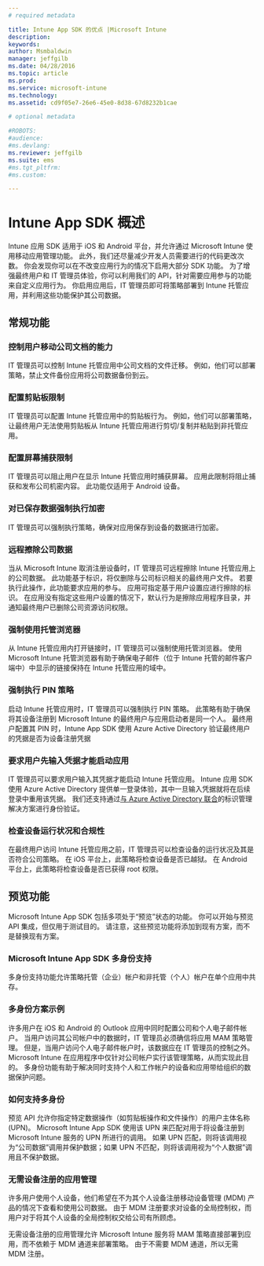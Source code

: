 ```yaml
---
# required metadata

title: Intune App SDK 的优点 |Microsoft Intune
description:
keywords:
author: Msmbaldwin
manager: jeffgilb
ms.date: 04/28/2016
ms.topic: article
ms.prod:
ms.service: microsoft-intune
ms.technology:
ms.assetid: cd9f05e7-26e6-45e0-8d38-67d8232b1cae

# optional metadata

#ROBOTS:
#audience:
#ms.devlang:
ms.reviewer: jeffgilb
ms.suite: ems
#ms.tgt_pltfrm:
#ms.custom:

---
```


# Intune App SDK 概述
Intune 应用 SDK 适用于 iOS 和 Android 平台，并允许通过 Microsoft Intune 使用移动应用管理功能。 此外，我们还尽量减少开发人员需要进行的代码更改次数。 你会发现你可以在不改变应用行为的情况下启用大部分 SDK 功能。 为了增强最终用户和 IT 管理员体验，你可以利用我们的 API，针对需要应用参与的功能来自定义应用行为。 
你启用应用后，IT 管理员即可将策略部署到 Intune 托管应用，并利用这些功能保护其公司数据。

## 常规功能

### 控制用户移动公司文档的能力
IT 管理员可以控制 Intune 托管应用中公司文档的文件迁移。 例如，他们可以部署策略，禁止文件备份应用将公司数据备份到云。

### 配置剪贴板限制
IT 管理员可以配置 Intune 托管应用中的剪贴板行为。 例如，他们可以部署策略，让最终用户无法使用剪贴板从 Intune 托管应用进行剪切/复制并粘贴到非托管应用。

### 配置屏幕捕获限制
IT 管理员可以阻止用户在显示 Intune 托管应用时捕获屏幕。 应用此限制将阻止捕获和发布公司机密内容。 此功能仅适用于 Android 设备。

### 对已保存数据强制执行加密
IT 管理员可以强制执行策略，确保对应用保存到设备的数据进行加密。

### 远程擦除公司数据
当从 Microsoft Intune 取消注册设备时，IT 管理员可远程擦除 Intune 托管应用上的公司数据。 此功能基于标识，将仅删除与公司标识相关的最终用户文件。 若要执行此操作，此功能要求应用的参与。 应用可指定基于用户设置应进行擦除的标识。 在应用没有指定这些用户设置的情况下，默认行为是擦除应用程序目录，并通知最终用户已删除公司资源访问权限。

### 强制使用托管浏览器
从 Intune 托管应用内打开链接时，IT 管理员可以强制使用托管浏览器。 使用 Microsoft Intune 托管浏览器有助于确保电子邮件（位于 Intune 托管的邮件客户端中）中显示的链接保持在 Intune 托管应用的域中。

### 强制执行 PIN 策略
启动 Intune 托管应用时，IT 管理员可以强制执行 PIN 策略。 此策略有助于确保将其设备注册到 Microsoft Intune 的最终用户与应用启动者是同一个人。 最终用户配置其 PIN 时，Intune App SDK 使用 Azure Active Directory 验证最终用户的凭据是否为设备注册凭据

### 要求用户先输入凭据才能启动应用
IT 管理员可以要求用户输入其凭据才能启动 Intune 托管应用。 Intune 应用 SDK 使用 Azure Active Directory 提供单一登录体验，其中一旦输入凭据就将在后续登录中重用该凭据。 我们还支持通过[与 Azure Active Directory 联合](https://msdn.microsoft.com/library/azure/jj679342.aspx)的标识管理解决方案进行身份验证。

### 检查设备运行状况和合规性
在最终用户访问 Intune 托管应用之前，IT 管理员可以检查设备的运行状况及其是否符合公司策略。 在 iOS 平台上，此策略将检查设备是否已越狱。 在 Android 平台上，此策略将检查设备是否已获得 root 权限。

## 预览功能
Microsoft Intune App SDK 包括多项处于“预览”状态的功能。 你可以开始与预览 API 集成，但仅用于测试目的。 请注意，这些预览功能将添加到现有方案，而不是替换现有方案。

### Microsoft Intune App SDK 多身份支持
多身份支持功能允许策略托管（企业）帐户和非托管（个人）帐户在单个应用中共存。

### 多身份方案示例
许多用户在 iOS 和 Android 的 Outlook 应用中同时配置公司和个人电子邮件帐户。 当用户访问其公司帐户中的数据时，IT 管理员必须确信将应用 MAM 策略管理。 但是，当用户访问个人电子邮件帐户时，该数据应在 IT 管理员的控制之外。 Microsoft Intune 在应用程序中仅针对公司帐户实行该管理策略，从而实现此目的。 多身份功能有助于解决同时支持个人和工作帐户的设备和应用带给组织的数据保护问题。

### 如何支持多身份
预览 API 允许你指定特定数据操作（如剪贴板操作和文件操作）的用户主体名称 (UPN)。 Microsoft Intune App SDK 使用该 UPN 来匹配对用于将设备注册到 Microsoft Intune 服务的 UPN 所进行的调用。 如果 UPN 匹配，则将该调用视为“公司数据”调用并保护数据；如果 UPN 不匹配，则将该调用视为“个人数据”调用且不保护数据。

### 无需设备注册的应用管理
许多用户使用个人设备，他们希望在不为其个人设备注册移动设备管理 (MDM) 产品的情况下查看和使用公司数据。 由于 MDM 注册要求对设备的全局控制权，而用户对于将其个人设备的全局控制权交给公司有所顾虑。

无需设备注册的应用管理允许 Microsoft Intune 服务将 MAM 策略直接部署到应用，而不依赖于 MDM 通道来部署策略。 由于不需要 MDM 通道，所以无需 MDM 注册。



<!--HONumber=May16_HO2-->



